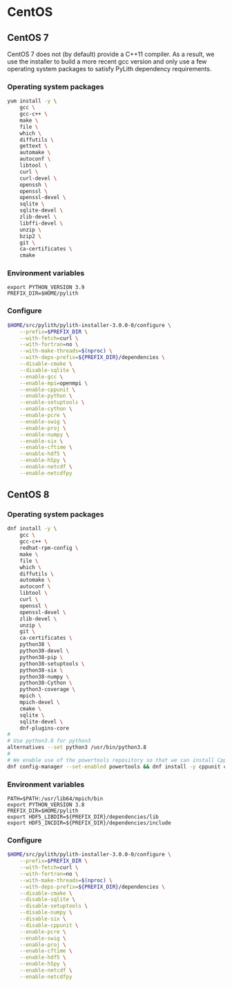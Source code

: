 # CentOS

## CentOS 7

CentOS 7 does not (by default) provide a C++11 compiler. As a result,
we use the installer to build a more recent gcc version and only use a
few operating system packages to satisfy PyLith dependency requirements.

### Operating system packages

```bash
yum install -y \
    gcc \
	gcc-c++ \
	make \
	file \
	which \
	diffutils \
	gettext \
	automake \
	autoconf \
	libtool \
	curl \
	curl-devel \
	openssh \
	openssl \
	openssl-devel \
	sqlite \
	sqlite-devel \
	zlib-devel \
	libffi-devel \
	unzip \
	bzip2 \
	git \
	ca-certificates \
	cmake
```

### Environment variables

```
export PYTHON_VERSION 3.9
PREFIX_DIR=$HOME/pylith
```

### Configure

```bash
$HOME/src/pylith/pylith-installer-3.0.0-0/configure \
    --prefix=$PREFIX_DIR \
    --with-fetch=curl \
    --with-fortran=no \
    --with-make-threads=$(nproc) \
    --with-deps-prefix=${PREFIX_DIR}/dependencies \
    --disable-cmake \
    --disable-sqlite \
    --enable-gcc \
    --enable-mpi=openmpi \
    --enable-cppunit \
    --enable-python \
    --enable-setuptools \
    --enable-cython \
    --enable-pcre \
    --enable-swig \
    --enable-proj \
    --enable-numpy \
    --enable-six \
    --enable-cftime \
    --enable-hdf5 \
    --enable-h5py \
    --enable-netcdf \
    --enable-netcdfpy
```


## CentOS 8

### Operating system packages


```bash
dnf install -y \
	gcc \
	gcc-c++ \
	redhat-rpm-config \
	make \
	file \
	which \
	diffutils \
	automake \
	autoconf \
	libtool \
	curl \
	openssl \
	openssl-devel \
	zlib-devel \
	unzip \
	git \
	ca-certificates \
	python38 \
	python38-devel \
	python38-pip \
	python38-setuptools \
	python38-six \
	python38-numpy \
	python38-Cython \
	python3-coverage \
	mpich \
	mpich-devel \
	cmake \
	sqlite \
	sqlite-devel \
	dnf-plugins-core
#
# Use python3.8 for python3	
alternatives --set python3 /usr/bin/python3.8
#
# We enable use of the powertools repository so that we can install CppUnit.
dnf config-manager --set-enabled powertools && dnf install -y cppunit cppunit-devel
```

### Environment variables

```
PATH=$PATH:/usr/lib64/mpich/bin
export PYTHON_VERSION 3.8
PREFIX_DIR=$HOME/pylith
export HDF5_LIBDIR=${PREFIX_DIR}/dependencies/lib
export HDF5_INCDIR=${PREFIX_DIR}/dependencies/include
```

### Configure

```bash
$HOME/src/pylith/pylith-installer-3.0.0-0/configure \
    --prefix=$PREFIX_DIR \
    --with-fetch=curl \
    --with-fortran=no \
    --with-make-threads=$(nproc) \
    --with-deps-prefix=${PREFIX_DIR}/dependencies \
    --disable-cmake \
    --disable-sqlite \
    --disable-setuptools \
    --disable-numpy \
    --disable-six \
    --disable-cppunit \
    --enable-pcre \
    --enable-swig \
    --enable-proj \
    --enable-cftime \
    --enable-hdf5 \
    --enable-h5py \
    --enable-netcdf \
    --enable-netcdfpy
```
